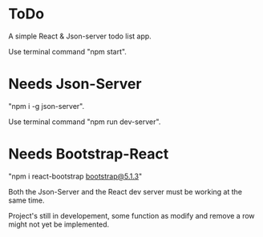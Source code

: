 # ToDo
A simple React &amp; Json-server todo list app.

Use terminal command "npm start". 

# Needs Json-Server
"npm i -g json-server".

Use terminal command "npm run dev-server". 

# Needs Bootstrap-React
"npm i react-bootstrap bootstrap@5.1.3"

Both the Json-Server and the React dev server must be working at the same time.

Project's still in developement, some function as modify and remove a row might not yet be implemented.
